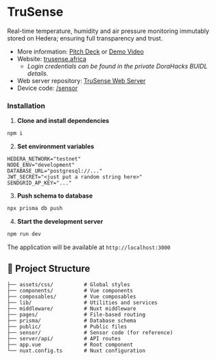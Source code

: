 # TruSense

Real-time temperature, humidity and air pressure monitoring immutably stored on Hedera; ensuring full transparency and trust.

-   More information: [Pitch Deck](https://drive.google.com/file/d/1Xeaafw1JANi_bfWfCda7GT82E8Q6FznX/view) or [Demo Video](https://youtu.be/dWivTsuG4xc)
-   Website: [trusense.africa](https://www.trusense.africa)
    -   _Login credentials can be found in the private DoraHacks BUIDL details._
-   Web server repository: [TruSense Web Server](https://github.com/louweal/trusense-web-server)
-   Device code: [/sensor](https://github.com/louweal/trusense/tree/master/sensor)

### Installation

1. **Clone and install dependencies**

```bash
npm i
```

2. **Set environment variables**

```
HEDERA_NETWORK="testnet"
NODE_ENV="development"
DATABASE_URL="postgresql://..."
JWT_SECRET="<just put a random string here>"
SENDGRID_AP_KEY="..."
```

3. **Push schema to database**

```bash
npx prisma db push

```

4. **Start the development server**

```bash
npm run dev
```

The application will be available at `http://localhost:3000`

## 📁 Project Structure

```
├── assets/css/          # Global styles
├── components/          # Vue components
├── composables/         # Vue composables
├── lib/                 # Utilities and services
├── middleware/          # Nuxt middleware
├── pages/               # File-based routing
├── prisma/              # Database schema
├── public/              # Public files
├── sensor/              # Sensor code (for reference)
├── server/api/          # API routes
├── app.vue              # Root component
└── nuxt.config.ts       # Nuxt configuration
```
